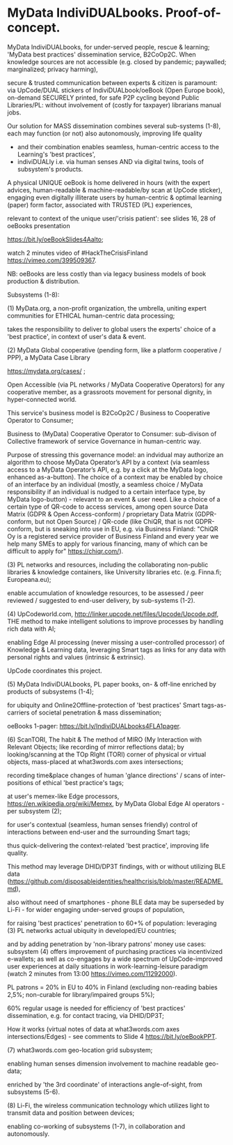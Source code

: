 # MyData IndiviDUALbooks. Proof-of-concept.
MyData IndiviDUALbooks, for under-served people, rescue &amp; learning; 'MyData best practices' dissemination service, B2CoOp2C. 
When knowledge sources are not accessible (e.g. closed by pandemic; paywalled; marginalized; privacy harming),

secure &amp; trusted communication between experts &amp; citizen is paramount: 
via UpCode/DUAL stickers of IndiviDUALbook/oeBook (Open Europe book), on-demand SECURELY printed, for safe P2P cycling beyond Public Libraries/PL: without involvement of (costly for taxpayer) librarians manual jobs.

Our solution for MASS dissemination combines several sub-systems (1-8), each may function (or not) also autonomously, 
improving life quality
- and their combination enables seamless, human-centric access to the Learning's 'best practices', 
- indiviDUALly i.e. via human senses AND via digital twins, tools of subsystem's products.

A physical UNIQUE oeBook is home delivered in hours (with the expert advices, human-readable & machine-readable/by scan at UpCode sticker), 
engaging even digitally illiterate users by human-centric & optimal learning (paper) form factor, associated with TRUSTED (PL) experiences,

relevant to context of the unique user/'crisis patient': see slides 16, 28 of oeBooks presentation

https://bit.ly/oeBookSlides4Aalto;

watch 2 minutes video of #HackTheCrisisFinland https://vimeo.com/399509367.

NB: oeBooks are less costly than via legacy business models of book production & distribution. 

Subsystems (1-8):

(1) MyData.org, a non-profit organization, the umbrella, uniting expert communities for ETHICAL human-centric data processing;

takes the responsibility to deliver to global users the experts' choice of a 'best practice', in context of user's data & event.

(2) MyData Global cooperative (pending form, like a platform cooperative / PPP), a MyData Case Library

https://mydata.org/cases/ ;

Open Accessible (via PL networks / MyData Cooperative Operators) for any cooperative member, as a grassroots movement for personal dignity, in hyper-connected world.

This service's business model is B2CoOp2C / Business to Cooperative Operator to Consumer;

Business to (MyData) Cooperative Operator to Consumer: sub-divison of Collective framework of service Governance in human-centric way.

Purpose of stressing this governance model: an indvidual may authorize an algorithm to choose MyData Operator’s API by a context (via seamless access to a MyData Operator’s API, e.g. by a click at the MyData logo, enhanced as-a-button). 
The choice of a context may be enabled by choice of an interface by an individual (mostly, a seamless choice / MyData responsibility if an individual is nudged to a certain interface type, by MyData logo-button) - relevant to an event & user need. 
Like a choice of a certain type of QR-code to access services, among open source Data Matrix (GDPR & Open Access-conform) / proprietary Data Matrix (GDPR-conform, but not Open Source) / QR-code (like ChiQR, that is not GDPR-conform, but is sneaking into use in EU, e.g. via Business Finland: "ChiQR Oy is a registered service provider of Business Finland and every year we help many SMEs to apply for various financing, many of which can be difficult to apply for" https://chiqr.com/).

(3) PL networks and resources, including the collaborating non-public libraries & knowledge containers, like University libraries etc. (e.g. Finna.fi; Europeana.eu);

enable accumulation of knowledge resources, to be assessed / peer reviewed / suggested to end-user delivery, by sub-systems (1-2).

(4) UpCodeworld.com, http://linker.upcode.net/files/Upcode/Upcode.pdf, THE method to make intelligent solutions to improve processes by handling rich data with AI;

enabling Edge AI processing (never missing a user-controlled processor) of Knowledge & Learning data, 
leveraging Smart tags as links for any data with personal rights and values (intrinsic & extrinsic). 

UpCode coordinates this project.

(5) MyData IndiviDUALbooks, PL paper books, on- & off-line enriched by products of subsystems (1-4);

for ubiquity and Online2Offline-protection of 'best practices' Smart tags-as-carriers of societal penetration & mass dissemination;

oeBooks 1-pager: https://bit.ly/IndiviDUALbooks4FLA1pager.

(6) ScanTORI, The habit & The method of MIRO (My Interaction with Relevant Objects; like recording of mirror reflections data);
by looking/scanning at the TOp RIght (TORI) corner of physical or virtual objects, mass-placed at what3words.com axes intersections;

recording time&place changes of human 'glance directions' / scans of inter-positions of ethical 'best practice's tags;

at user's memex-like Edge processors, https://en.wikipedia.org/wiki/Memex, by MyData Global Edge AI operators - per subsystem (2);

for user's contextual (seamless, human senses friendly) control of interactions between end-user and the surrounding Smart tags;

thus quick-delivering the context-related 'best practice', improving life quality. 

This method may leverage DHID/DP3T findings, with or without utilizing BLE data 
(https://github.com/disposableidentities/healthcrisis/blob/master/README.md),

also without need of smartphones - phone BLE data may be superseded by Li-Fi - for wider engaging under-served groups of population, 

for raising 'best practices' penetration to 60+% of population: leveraging (3) PL networks actual ubiquity in developed/EU countries; 

and by adding penetration by 'non-library patrons' money use cases: subsystem (4) offers improvement of purchasing practices via incentivized e-wallets; 
as well as co-engages by a wide spectrum of UpCode-improved user experiences at daily situations in work-learning-leisure paradigm 
(watch 2 minutes from 13:00 https://vimeo.com/11292000).

PL patrons = 20% in EU to 40% in Finland (excluding non-reading babies 2,5%; non-curable for library/impaired groups 5%);

60% regular usage is needed for efficiency of 'best practices' dissemination, e.g. for contact tracing, via DHID/DP3T;

How it works (virtual notes of data at what3words.com axes intersections/Edges) - see comments to Slide 4 https://bit.ly/oeBookPPT.

(7) what3words.com geo-location grid subsystem;

enabling human senses dimension involvement to machine readable geo-data;

enriched by 'the 3rd coordinate' of interactions angle-of-sight, from subsystems (5-6).

(8) Li-Fi, the wireless communication technology which utilizes light to transmit data and position between devices;

enabling co-working of subsystems (1-7), in collaboration and autonomously.



